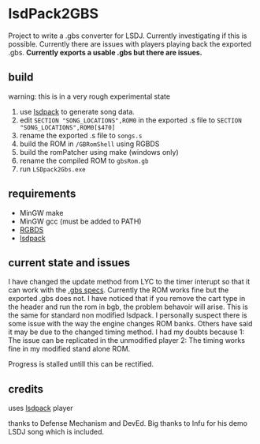 # lsdPack2GBS
Project to write a .gbs converter for LSDJ. Currently investigating if this is possible. Currently there are issues with players playing back the exported .gbs. **Currently exports a usable .gbs but there are issues.**

## build
warning: this is in a very rough experimental state

1. use [lsdpack](https://github.com/jkotlinski/lsdpack) to generate song data. 
2. edit `SECTION "SONG_LOCATIONS",ROM0` in the exported .s file to `SECTION "SONG_LOCATIONS",ROM0[$470]`
3. rename the exported .s file to `songs.s`
4. build the ROM in `/GBRomShell` using RGBDS
5. build the romPatcher using make (windows only)
6. rename the compiled ROM to `gbsRom.gb`
7. run `LSDpack2Gbs.exe`

## requirements 
- MinGW make
- MinGW gcc (must be added to PATH)
- [RGBDS](https://github.com/gbdev/rgbds) 
- [lsdpack](https://github.com/jkotlinski/lsdpack)

## current state and issues
I have changed the update method from LYC to the timer interupt so that it can work with the [.gbs specs](https://ocremix.org/info/GBS_Format_Specification). Currently the ROM works fine but the exported .gbs does not. I have noticed that if you remove the cart type in the header and run the rom in bgb, the problem behavoir will arise. This is the same for standard non modified lsdpack. I personally suspect there is some issue with the way the engine changes ROM banks. Others have said it may be due to the changed timing method. I had my doubts because 1: The issue can be replicated in the unmodified player 2: The timing works fine in my modified stand alone ROM.

Progress is stalled untill this can be rectified. 

## credits
uses [lsdpack](https://github.com/jkotlinski/lsdpack) player

thanks to Defense Mechanism and DevEd. Big thanks to Infu for his demo LSDJ song which is included.
